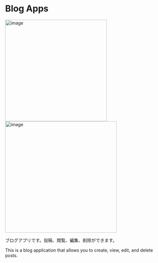 <h1>Blog Apps</h1>

<img width="328" alt="image" src="https://github.com/ShinYasuda1/blog/assets/124539796/eb2966e1-bbca-47a9-ace2-599b1911f688">

<img width="360" alt="image" src="https://github.com/ShinYasuda1/blog/assets/124539796/5461bdb9-7055-4e17-a1b3-da36655d8131">

ブログアプリです。投稿、閲覧、編集、削除ができます。

This is a blog application that allows you to create, view, edit, and delete posts.
